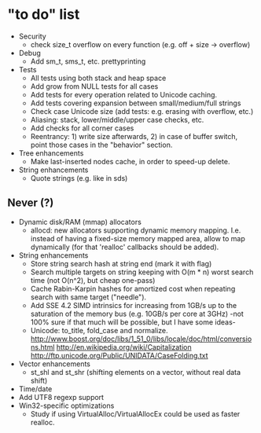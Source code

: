 "to do" list
===

* Security
  * check size\_t overflow on every function (e.g. off + size -> overflow)
* Debug
  * Add sm\_t, sms\_t, etc. prettyprinting
* Tests
  * All tests using both stack and heap space
  * Add grow from NULL tests for all cases
  * Add tests for every operation related to Unicode caching.
  * Add tests covering expansion between small/medium/full strings
  * Check case Unicode size (add tests: e.g. erasing with overflow, etc.)
  * Aliasing: stack, lower/middle/upper case checks, etc.
  * Add checks for all corner cases
  * Reentrancy: 1) write size afterwards, 2) in case of buffer switch, point those cases in the "behavior" section.
* Tree enhancements
  * Make last-inserted nodes cache, in order to speed-up delete.
* String enhancements
  * Quote strings (e.g. like in sds)

Never (?)
---

* Dynamic disk/RAM (mmap) allocators
  * allocd: new allocators supporting dynamic memory mapping. I.e. instead of having a fixed-size memory mapped area, allow to map dynamically (for that 'realloc' callbacks should be added).
* String enhancements
  * Store string search hash at string end (mark it with flag)
  * Search multiple targets on string keeping with O(m * n) worst search time (not O(n^2), but cheap one-pass)
  * Cache Rabin-Karpin hashes for amortized cost when repeating search with same target ("needle").
  * Add SSE 4.2 SIMD intrinsics for increasing from 1GB/s up to the saturation of the memory bus (e.g. 10GB/s per core at 3GHz) \-not 100% sure if that much will be possible, but I have some ideas\-
  * Unicode: to_title, fold_case and normalize. http://www.boost.org/doc/libs/1_51_0/libs/locale/doc/html/conversions.html http://en.wikipedia.org/wiki/Capitalization http://ftp.unicode.org/Public/UNIDATA/CaseFolding.txt
* Vector enhancements
  * st\_shl and st\_shr (shifting elements on a vector, without real data shift)
* Time/date
* Add UTF8 regexp support
* Win32-specific optimizations
  * Study if using VirtualAlloc/VirtualAllocEx could be used as faster realloc.

